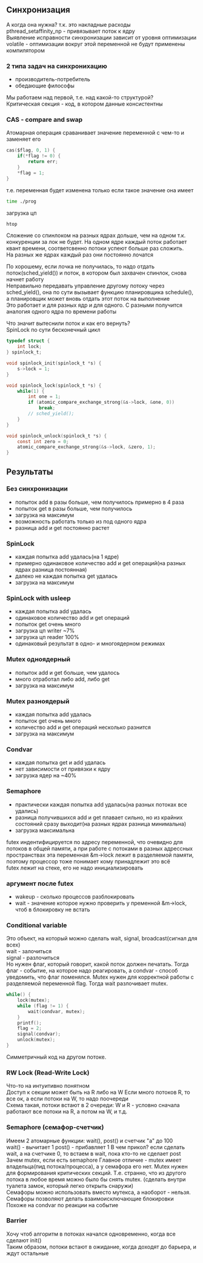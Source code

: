 ## Синхронизация

А когда она нужна? т.к. это накладные расходы\
pthread_setaffinity_np - привязывает поток к ядру\
Выявление исправности синхронизации зависит от уровня оптимизации\
volatile - оптимизации вокруг этой переменной не будут применены компилятором

### 2 типа задач на синхронихацию
* производитель-потребитель
* обедающие философы
  
Мы работаем над первой, т.е. над какой-то структурой?\
Критическая секция - код, в котором данные консистентны 

### CAS - compare and swap
Атомарная операция сраванивает значение переменной с чем-то и заменяет его
```c
cas($flag, 0, 1) {
    if(*flag != 0) {
        return err;
    }
    *flag = 1;
}
```
т.е. переменная будет изменена только если такое значение она имеет

```bash
time ./prog
```

загрузка цп
```bash
htop
```

Сложение со спинлоком на разных ядрах дольше, чем на одном
т.к. конкуренции за лок не будет. На одном ядре каждый поток работает квант времени, соответсвенно потоки успеют больше раз сложить.\
На разных же ядрах каждый раз они постоянно лочатся

По хорошему, если лочка не получилась, то надо отдать поток(sched_yield()) и поток, в котором был захвачен спинлок, снова начнет работу\
Неправильно передавать управление другому потоку через sched_yield(), она по сути вызывает функцию планировщика schedule(), а планировщик может вновь отдать этот поток на выполнение\
Это работает и для разных ядр и для одного. С разными получится аналогия одного ядра по времени работы

Что значит вытеснили поток и как его вернуть?\
SpinLock по сути бесконечный цикл
```C
typedef struct {
    int lock;
} spinlock_t;

void spinlock_init(spinlock_t *s) {
    s->lock = 1;
}

void spinlock_lock(spinlock_t *s) {
    while(1) {
        int one = 1;
        if (atomic_compare_exchange_strong(&s->lock, &one, 0))
            break;
        // sched_yield();
    }
}

void spinlock_unlock(spinlock_t *s) {
    const int zero = 0;
    atomic_compare_exchange_strong(&s->lock, &zero, 1);
}
```

## Результаты
### Без синхронизации
* попыток add в разы больше, чем получилось примерно в 4 раза
* попыток get в разы больше, чем получилось
* загрузка на максимум
* возможность работать только из под одного ядра
* разница add и get постоянно растет
### SpinLock
* каждая попытка add удалась(на 1 ядре)
* примерно одинаковое количество add и get операций(на разных ядрах разница постоянная)
* далеко не каждая попытка get удалась
* загрузка на максимум
### SpinLock with usleep
* каждая попытка add удалась
* одинаковое количество add и get операций
* попыток get очень много
* загрузка цп writer ~7%
* загрузка цп reader 100%
* одинаковый результат в одно- и многоядерном режимах
### Mutex одноядерный
* попыток add и get больше, чем удалось
* много отработал либо add, либо get
* загрузка на максимум
### Mutex разноядерый
* каждая попытка add удалась
* попыток get очень много
* количество add и get операций несколько разнится 
* загрузка на максимум
### Condvar 
* каждая попытка get и add удалась
* нет зависимости от привязки к ядру
* загрузка ядер на ~40%
### Semaphore
* практически каждая попытка add удалась(на разных потоках все удались)
* разница получившихся add и get плавает сильно, но из крайних состояний сразу выходит(на разных ядрах разница минимальна)
* загрузка максимальна


futex индентифицируется по адресу переменной, что очевидно для потоков в общей памяти, а при работе с потоками в разных адрессных пространствах эта переменная &m->lock лежит в разделяемой памяти, поэтому процессор тоже понимает кому принадлежит это всё\
futex лежит на стеке, его не надо инициализировать
### аргумент после futex
* wakeup - сколько процессов разблокировать
* wait - значение которое нужно проверить у пременной &m->lock, чтоб в блокировку не встать

### Conditional variable
Это объект, на который можно сделать wait, signal, broadcast(сигнал для всех)  
wait - залочиться  
signal - разлочиться  
Но нужен флаг, который говорит, какой поток должен печатать. Тогда флаг - событие, на которое надо реагировать, а condvar - способ уведомить, что флаг поменялся. Mutex нужен для корректной работы с разделяемой переменной flag. Тогда wait разлочивает mutex.
```C
while() {
    lock(mutex);
    while (flag != 1) {
        wait(condvar, mutex);
    }
    printf();
    flag = 2;
    signal(condvar);
    unlock(mutex);
}
```
Симметричный код на другом потоке.  

### RW Lock (Read-Write Lock)
Что-то на интуитивно понятном  
Доступ к секции может быть на R либо на W
Если много потоков R, то все ок, а если потоки на W, то надо поочереди  
Схема такая, потоки встают в 2 очереди: W и R - условно сначала работают все потоки на R, а потом на W, и т.д.

### Semaphore (семафор-счетчик)
Имеем 2 атомарные функции: wait(), post() и счетчик "a" до 100  
wait() - вычитает 1
post() - прибавляет 1
В чем прикол? если сделать wait, а на счетчике 0, то встаем в wait, пока кто-то не сделает post  
Зачем mutex, если есть semaphore
Главное отличие - mutex имеет владельца(пид потока/процесса), а у семафора его нет. Mutex нужен для формирования критических секций. Т.е. странно, что из другого потока в любое время можно было бы снять mutex. (сделать внутри туалета замок, который легко открыть снаружи)  
Семафоры можно использовать вместо мутекса, а наоборот - нельзя.  
Семафоры позволяют делать взаимоисключающие блокировки  
Похоже на condvar по реакции на событие

### Barrier
Хочу чтоб алгоритм в потоках начался одновременно, когда все сделают init()  
Таким образом, потоки встают в ожидание, когда доходят до барьера, и ждут остальные


